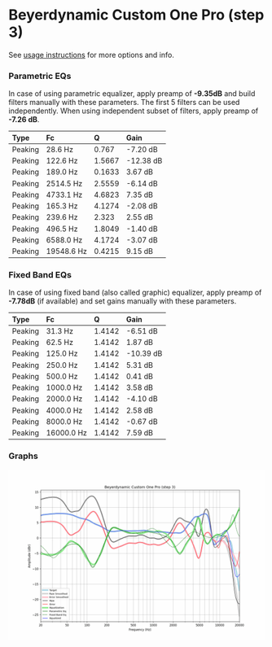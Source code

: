 # Beyerdynamic Custom One Pro (step 3)
See [usage instructions](https://github.com/jaakkopasanen/AutoEq#usage) for more options and info.

### Parametric EQs
In case of using parametric equalizer, apply preamp of **-9.35dB** and build filters manually
with these parameters. The first 5 filters can be used independently.
When using independent subset of filters, apply preamp of **-7.26 dB**.

| Type    | Fc         |      Q | Gain      |
|:--------|:-----------|:-------|:----------|
| Peaking | 28.6 Hz    | 0.767  | -7.20 dB  |
| Peaking | 122.6 Hz   | 1.5667 | -12.38 dB |
| Peaking | 189.0 Hz   | 0.1633 | 3.67 dB   |
| Peaking | 2514.5 Hz  | 2.5559 | -6.14 dB  |
| Peaking | 4733.1 Hz  | 4.6823 | 7.35 dB   |
| Peaking | 165.3 Hz   | 4.1274 | -2.08 dB  |
| Peaking | 239.6 Hz   | 2.323  | 2.55 dB   |
| Peaking | 496.5 Hz   | 1.8049 | -1.40 dB  |
| Peaking | 6588.0 Hz  | 4.1724 | -3.07 dB  |
| Peaking | 19548.6 Hz | 0.4215 | 9.15 dB   |

### Fixed Band EQs
In case of using fixed band (also called graphic) equalizer, apply preamp of **-7.78dB**
(if available) and set gains manually with these parameters.

| Type    | Fc         |      Q | Gain      |
|:--------|:-----------|:-------|:----------|
| Peaking | 31.3 Hz    | 1.4142 | -6.51 dB  |
| Peaking | 62.5 Hz    | 1.4142 | 1.87 dB   |
| Peaking | 125.0 Hz   | 1.4142 | -10.39 dB |
| Peaking | 250.0 Hz   | 1.4142 | 5.31 dB   |
| Peaking | 500.0 Hz   | 1.4142 | 0.41 dB   |
| Peaking | 1000.0 Hz  | 1.4142 | 3.58 dB   |
| Peaking | 2000.0 Hz  | 1.4142 | -4.10 dB  |
| Peaking | 4000.0 Hz  | 1.4142 | 2.58 dB   |
| Peaking | 8000.0 Hz  | 1.4142 | -0.67 dB  |
| Peaking | 16000.0 Hz | 1.4142 | 7.59 dB   |

### Graphs
![](./Beyerdynamic%20Custom%20One%20Pro%20(step%203).png)